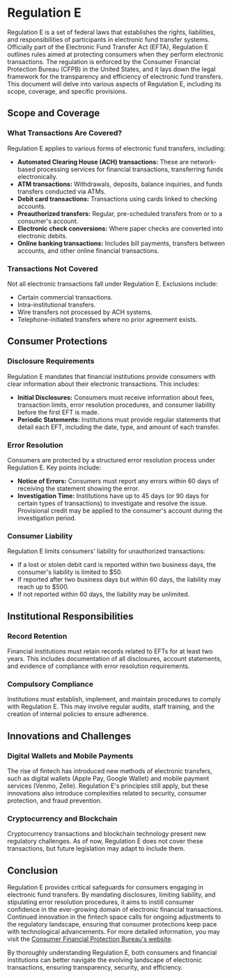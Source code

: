 # Regulation E

Regulation E is a set of federal laws that establishes the rights, liabilities, and responsibilities of participants in electronic fund transfer systems. Officially part of the Electronic Fund Transfer Act (EFTA), Regulation E outlines rules aimed at protecting consumers when they perform electronic transactions. The regulation is enforced by the Consumer Financial Protection Bureau (CFPB) in the United States, and it lays down the legal framework for the transparency and efficiency of electronic fund transfers. This document will delve into various aspects of Regulation E, including its scope, coverage, and specific provisions.

## Scope and Coverage

### What Transactions Are Covered?

Regulation E applies to various forms of electronic fund transfers, including:
- **Automated Clearing House (ACH) transactions:** These are network-based processing services for financial transactions, transferring funds electronically.
- **ATM transactions:** Withdrawals, deposits, balance inquiries, and funds transfers conducted via ATMs.
- **Debit card transactions:** Transactions using cards linked to checking accounts.
- **Preauthorized transfers:** Regular, pre-scheduled transfers from or to a consumer's account.
- **Electronic check conversions:** Where paper checks are converted into electronic debits.
- **Online banking transactions:** Includes bill payments, transfers between accounts, and other online financial transactions.

### Transactions Not Covered

Not all electronic transactions fall under Regulation E. Exclusions include:
- Certain commercial transactions.
- Intra-institutional transfers.
- Wire transfers not processed by ACH systems.
- Telephone-initiated transfers where no prior agreement exists.

## Consumer Protections

### Disclosure Requirements

Regulation E mandates that financial institutions provide consumers with clear information about their electronic transactions. This includes:
- **Initial Disclosures:** Consumers must receive information about fees, transaction limits, error resolution procedures, and consumer liability before the first EFT is made.
- **Periodic Statements:** Institutions must provide regular statements that detail each EFT, including the date, type, and amount of each transfer.

### Error Resolution

Consumers are protected by a structured error resolution process under Regulation E. Key points include:
- **Notice of Errors:** Consumers must report any errors within 60 days of receiving the statement showing the error.
- **Investigation Time:** Institutions have up to 45 days (or 90 days for certain types of transactions) to investigate and resolve the issue. Provisional credit may be applied to the consumer's account during the investigation period.
  
### Consumer Liability

Regulation E limits consumers' liability for unauthorized transactions:
- If a lost or stolen debit card is reported within two business days, the consumer's liability is limited to $50.
- If reported after two business days but within 60 days, the liability may reach up to $500.
- If not reported within 60 days, the liability may be unlimited.

## Institutional Responsibilities

### Record Retention

Financial institutions must retain records related to EFTs for at least two years. This includes documentation of all disclosures, account statements, and evidence of compliance with error resolution requirements.

### Compulsory Compliance

Institutions must establish, implement, and maintain procedures to comply with Regulation E. This may involve regular audits, staff training, and the creation of internal policies to ensure adherence.

## Innovations and Challenges

### Digital Wallets and Mobile Payments

The rise of fintech has introduced new methods of electronic transfers, such as digital wallets (Apple Pay, Google Wallet) and mobile payment services (Venmo, Zelle). Regulation E's principles still apply, but these innovations also introduce complexities related to security, consumer protection, and fraud prevention.

### Cryptocurrency and Blockchain

Cryptocurrency transactions and blockchain technology present new regulatory challenges. As of now, Regulation E does not cover these transactions, but future legislation may adapt to include them.

## Conclusion

Regulation E provides critical safeguards for consumers engaging in electronic fund transfers. By mandating disclosures, limiting liability, and stipulating error resolution procedures, it aims to instill consumer confidence in the ever-growing domain of electronic financial transactions. Continued innovation in the fintech space calls for ongoing adjustments to the regulatory landscape, ensuring that consumer protections keep pace with technological advancements. For more detailed information, you may visit the [Consumer Financial Protection Bureau's website](https://www.consumerfinance.gov/).

By thoroughly understanding Regulation E, both consumers and financial institutions can better navigate the evolving landscape of electronic transactions, ensuring transparency, security, and efficiency.